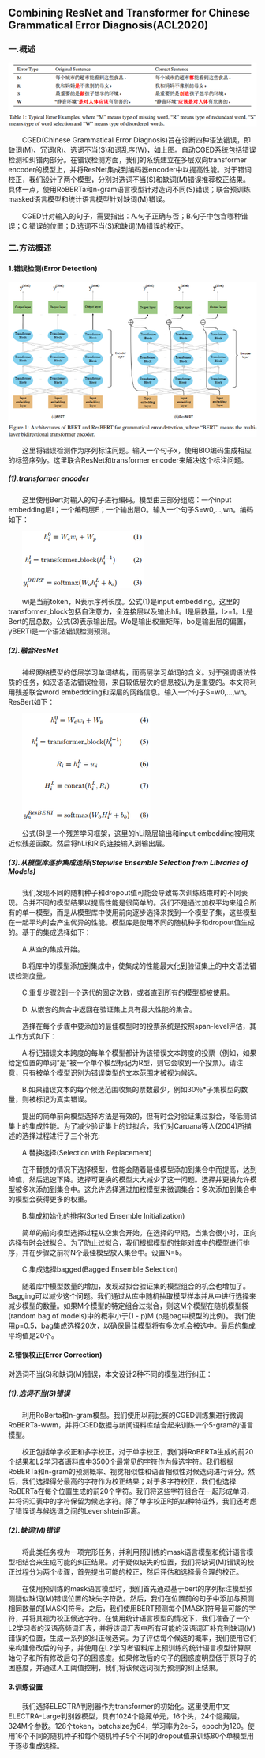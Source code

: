 ## Combining ResNet and Transformer for Chinese Grammatical Error Diagnosis(ACL2020) 
### 一.概述
![](./1.png)

&emsp;&emsp;CGED(Chinese Grammatical Error Diagnosis)旨在诊断四种语法错误，即缺词(M)、冗词(R)、选词不当(S)和词乱序(W)，如上图。自动CGED系统包括错误检测和纠错两部分。在错误检测方面，我们的系统建立在多层双向transformer encoder的模型上，并将ResNet集成到编码器encoder中以提高性能。对于错词校正，我们设计了两个模型，分别对选词不当(S)和缺词(M)错误推荐校正结果。具体一点，使用RoBERTa和n-gram语言模型针对造词不同(S)错误；联合预训练masked语言模型和统计语言模型针对缺词(M)错误。

&emsp;&emsp;CGED针对输入的句子，需要指出：A.句子正确与否；B.句子中包含哪种错误；C.错误的位置；D.选词不当(S)和缺词(M)错误的校正。
### 二.方法概述
#### 1.错误检测(Error Detection)
![](./2.png)

&emsp;&emsp;这里将错误检测作为序列标注问题。输入一个句子x，使用BIO编码生成相应的标签序列y。这里联合ResNet和transformer encoder来解决这个标注问题。
##### (1).transformer encoder
&emsp;&emsp;这里使用Bert对输入的句子进行编码。模型由三部分组成：一个input embedding层I；一个编码层E；一个输出层O。输入一个句子S=w0,...,wn。编码如下：

&emsp;&emsp;![](./3.png)

&emsp;&emsp;wi是当前token，N表示序列长度。公式(1)是input embedding。这里的transformer_block包括自注意力，全连接层以及输出hli。l是层数量，l>=1。L是Bert的层总数。公式(3)表示输出层。Wo是输出权重矩阵，bo是输出层的偏置，yBERTi是一个语法错误检测预测。
##### (2).融合ResNet
&emsp;&emsp;神经网络模型的低层学习单词结构，而高层学习单词的含义。对于强调语法性质的任务，如汉语语法错误检测，来自较低层次的信息被认为是重要的。本文将利用残差联合word embeddding和深层的网络信息。输入一个句子S=w0,...,wn。ResBert如下：

&emsp;&emsp;![](./4.png)

&emsp;&emsp;公式(6)是一个残差学习框架，这里的hLi隐层输出和input embedding被用来近似残差函数。然后将hLi和Ri的连接输入到输出层。
##### (3).从模型库逐步集成选择(Stepwise Ensemble Selection from Libraries of Models)
&emsp;&emsp;我们发现不同的随机种子和dropout值可能会导致每次训练结束时的不同表现。合并不同的模型结果以提高性能是很简单的。我们不是通过加权平均来组合所有的单一模型，而是从模型库中使用前向逐步选择来找到一个模型子集，这些模型在一起平均时会产生优异的性能。模型库是使用不同的随机种子和dropout值生成的。基于的集成选择如下：

&emsp;&emsp;A.从空的集成开始。

&emsp;&emsp;B.将库中的模型添加到集成中，使集成的性能最大化到验证集上的中文语法错误检测度量。

&emsp;&emsp;C.重复步骤2到一个迭代的固定次数，或者直到所有的模型都被使用。

&emsp;&emsp;D. 从嵌套的集合中返回在验证集上具有最大性能的集合。 

&emsp;&emsp;选择在每个步骤中要添加的最佳模型时的投票系统是按照span-level评估，其工作方式如下：

&emsp;&emsp;A.标记错误文本跨度的每单个模型都计为该错误文本跨度的投票（例如，如果给定位置的单词“是”被一个单个模型标记为R型，则它会收到一个投票）。请注意，只有被单个模型识别为错误类型的文本范围才被视为候选。

&emsp;&emsp;B.如果错误文本的每个候选范围收集的票数最少，例如30％*子集模型的数量，则被标记为真实错误。

&emsp;&emsp;提出的简单前向模型选择方法是有效的，但有时会对验证集过拟合，降低测试集上的集成性能。为了减少验证集上的过拟合，我们对Caruana等人(2004)所描述的选择过程进行了三个补充:

&emsp;&emsp;A.替换选择(Selection with Replacement)

&emsp;&emsp;在不替换的情况下选择模型，性能会随着最佳模型添加到集合中而提高，达到峰值，然后迅速下降。选择可更换的模型大大减少了这一问题。选择并更换允许模型被多次添加到集合中。这允许选择通过加权模型来微调集合：多次添加到集合中的模型会获得更多的权重。

&emsp;&emsp;B.集成初始化的排序(Sorted Ensemble Initialization)

&emsp;&emsp;简单的前向模型选择过程从空集合开始。在选择的早期，当集合很小时，正向选择有时会过拟合。为了防止过拟合，我们根据模型的性能对库中的模型进行排序，并在步骤之前将N个最佳模型放入集合中。设置N=5。

&emsp;&emsp;C.集成选择bagged(Bagged Ensemble Selection)

&emsp;&emsp;随着库中模型数量的增加，发现过拟合验证集的模型组合的机会也增加了。Bagging可以减少这个问题。我们通过从库中随机抽取模型样本并从中进行选择来减少模型的数量。如果M个模型的特定组合过拟合，则这M个模型在随机模型袋(random bag of models)中的概率小于(1 - p)M (p是bag中模型的比例)。 我们使用p=0.5，bag集成选择20次，以确保最佳模型将有多次机会被选中。最后的集成平均值是20个。 
#### 2.错误校正(Error Correction)
对选词不当(S)和缺词(M)错误，本文设计2种不同的模型进行纠正：
##### (1).选词不当(S)错误
&emsp;&emsp;利用RoBerta和n-gram模型。我们使用以前比赛的CGED训练集进行微调RoBERTa-wwm，并将CGED数据与新闻语料库结合起来训练一个5-gram的语言模型。

&emsp;&emsp;校正包括单字校正和多字校正。对于单字校正，我们将RoBERTa生成的前20个结果和L2学习者语料库中3500个最常见的字符作为候选字符。我们根据RoBERTa和n-gram的预测概率、视觉相似性和语音相似性对候选词进行评分。然后，我们选择得分最高的字符作为校正结果；对于多字符校正，我们也选择RoBERTa在每个位置生成的前20个字符。我们将这些字符组合在一起形成单词，并将词汇表中的字符保留为候选字符。除了单字校正时的四种特征外，我们还考虑了错误词与候选词之间的Levenshtein距离。
##### (2).缺词(M)错误
&emsp;&emsp;将此类任务视为一项完形任务，并利用预训练的mask语言模型和统计语言模型相结合来生成可能的纠正结果。对于疑似缺失的位置，我们将缺词(M)错误的校正过程分为两个步骤，首先提出可能的校正，然后评估和选择最合理的校正。

&emsp;&emsp;在使用预训练的mask语言模型时，我们首先通过基于bert的序列标注模型预测疑似缺词(M)错误位置的缺失字符数。然后，我们在位置前的句子中添加与预测相同数量的[MASK]符号。之后，我们使用BERT预测每个[MASK]符号最可能的字符，并将其视为校正候选字符。在使用统计语言模型的情况下，我们准备了一个L2学习者的汉语高频词汇表，并将该词汇表中所有可能的汉语词汇补充到缺词(M)错误的位置，生成一系列的纠正候选词。为了评估每个候选的概率，我们使用它们来构建修改后的句子，并使用在L2学习者语料库上预训练的统计语言模型计算原始句子和所有修改后句子的困惑度。如果修改后的句子的困惑度明显低于原句子的困惑度，并通过人工阈值控制，我们将该候选词视为预测的纠正结果。
#### 3.训练设置
&emsp;&emsp;我们选择ELECTRA判别器作为transformer的初始化。这里使用中文ELECTRA-Large判别器模型，具有1024个隐藏单元，16个头，24个隐藏层，324M个参数。128个token，batchsize为64，学习率为2e-5，epoch为120。使用16个不同的随机种子和每个随机种子5个不同的dropout值来训练80个单模型用于逐步集成选择。










